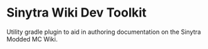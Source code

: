 # Sinytra Wiki Dev Toolkit

Utility gradle plugin to aid in authoring documentation on the Sinytra Modded MC Wiki.

